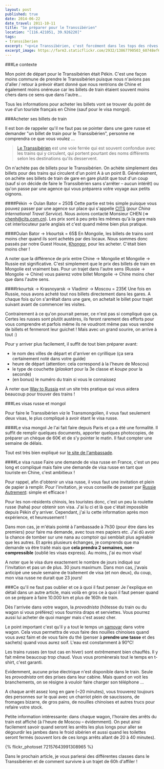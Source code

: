 ```yaml
---
layout: post
published: true
date: 2014-06-22
date_travel: 2011-10-11
title: "Se préparer pour le Transsibérien"
location: "[116.421051, 39.926220]"
tags:
- transsiberien
excerpt: "<p>Le Transsibérien, c'est forcément dans les tops des rêves qu'on peut avoir. C'est une aventure assez folle. Tout ce temps à passer dans un train qui traverse tous les magnifiques paysages de la Sibérie. J'en rêvais depuis longtemps..</p><p>Mais une fois que le rêve peut finalement s'accomplir, les préparatifs sont un peu plus complexe qu'un simple voyage (surtout quand on veut tout faire depuis la Chine en tant que touriste). Alors voilà comment se préparer à faire 10.000 km et plus de 160h de train !</p>"
excerpt_image: https://farm3.staticflickr.com/2932/13867790503_60748ef6fb_c.jpg
---
```


###Le contexte

Mon point de départ pour le Transsibérien était Pékin. C'est une façon moins commune de prendre le Transsibérien puisque nous n'avions pas d'aller / retour à prévoir étant donné que nous rentrions de Chine et également moins onéreuse car les billets de train étaient souvent moins chers dans ce sens que dans l'autre...

Tous les informations pour acheter les billets vont se trouver du point de vue d'un touriste français en Chine (sauf pour le visa mongol).

###Acheter ses billets de train

Il est bon de rappeler qu'il ne faut pas se pointer dans une gare russe et demander "un billet de train pour le Transsibérien", personne ne comprendra ce que vous voulez ...

>[Le Transsibérien](http://fr.wikipedia.org/wiki/Transsib%C3%A9rien) est une voie ferrée qui est souvent confondue avec les trains qui y circulent, qui portent pourtant des noms différents selon les destinations qu'ils desservent.

On n'achète pas de billets pour le Transsibérien. On achète simplement des billets pour des trains qui circulent d'un point A à un point B. Généralement, on achète ses billets de train de gare en gare plutôt que tout d'un coup (sauf si on décide de faire le Transsibérien sans s'arrêter – aucun intérêt) ou qu'on passe par une agence qui vous préparera votre voyage aux petits oignons.

####Pékin → Oulan Bator = 250$
Cette partie est très simple puisque vous pouvez passer par une agence sur place qui s'appelle [CITS](http://fr.cits.net/) (_pour China International Travel Service_). Nous avions contacté Monsieur CHEN (⇒ chenh@cits.com.cn). Les prix sont à peu près les mêmes qu'à la gare mais cet interlocuteur parle anglais et c'est quand même bien plus pratique.

####Oulan Bator → Irkourtsk = 65$
En Mongolie, les billets de trains sont moins cher quand ils sont achetés par des locaux. Nous sommes donc passés par notre Guest House, [Khongor](http://www.khongor-expedition.com/), pour les acheter. C'était bien moins cher !

A noter que la différence de prix entre Chine → Mongolie et Mongolie → Russie est significative. C'est simplement que le prix des billets de train en Mongolie est vraiment bas. Pour un trajet dans l'autre sens (Russie → Mongolie → Chine) vous paierez votre billet Mongolie → Chine moins cher que dans l'autre sens.

####Irkourtsk → Krasnoyarsk → Vladimir → Moscou = 235€
Une fois en Russie, nous avons acheté tout nos billets directement dans les gares. A chaque fois qu'on s'arrêtait dans une gare, on achetait le billet pour trajet suivant avant de commencer les visites.

Contrairement à ce qu'on pourrait penser, ce n'est pas si compliqué que ça. Certes les russes sont plutôt austères, ils feront rarement des efforts pour vous comprendre et parfois même ils ne voudront même pas vous vendre de billets et fermeront leur guichet ! Mais avec un grand sourire, on arrive à tout :)

Pour y arriver plus facilement, il suffit de tout bien préparer avant:

 - le nom des villes de départ et d'arriver en cyrillique (ça sera certainement noté dans votre guide)
 - heure de départ (attention: cela correspond à la l'heure de Moscou)
 - le type de couchette (_plaskart_ pour la 3e classe et _koupe_ pour la seconde)
 - (en bonus) le numéro du train si vous le connaissez

À noter que [Way to Russia](http://www.waytorussia.net/) est un site très pratique qui vous aidera beaucoup pour trouver des trains !

###Les visas russe et mongol

Pour faire le Transsibérien _via_ le Transmongolien, il vous faut seulement deux visas, le plus compliqué à avoir étant le visa russe.

####Le visa mongol
Je l'ai fait faire depuis Paris et ça a été une formalité. Il suffit de remplir quelques documents, apporter quelques photocopies, de préparer un chèque de 60€ et de s'y pointer le matin. Il faut compter une semaine de délais.

Tout est très bien expliqué sur [le site de l'ambassade](http://www.ambassademongolie.fr/index.php?option=com_content&view=article&id=77&Itemid=90&lang=en).

####Le visa russe
Faire une demande de visa russe en France, c'est un peu long et compliqué mais faire une demande de visa russe en tant que touriste en Chine, c'est ambitieux !

Pour rappel, afin d'obtenir un visa russe, il vous faut une invitation et plein de papier à remplir. Pour l'invitation, je vous conseille de passer par [Russie Autrement](http://www.russieautrement.com/): simple et efficace !

Pour les non-résidents chinois, les touristes donc, c'est un peu la roulette russe (haha) pour obtenir son visa. J'ai lu ci et là que c'était impossible depuis Pékin d'y arriver. Cependant, j'ai lu cette information après mon expérience, et heureusement !

Dans mon cas, je m'étais pointé à l'ambassade à 7h30 (pour être dans les premiers) pour faire ma demande, avec tous mes papiers etc. J'ai dû avoir la chance de tomber sur une nana au comptoir qui semblait plus agréable que les autres. Et après plusieurs échanges, je comprends que ma demande va être traité mais que **cela prendra 2 semaines, non-compressible** (oublié les visas express). Au moins, j'ai eu mon visa!

A noter que le visa dure exactement le nombre de jours indiqué sur l'invitation et pas un de plus. 30 jours maximum. Dans mon cas, j'avais anticipé une seule semaine de traitement de visa (et non deux), du coup, mon visa russe ne durait que 23 jours!

###Ce qu'il ne faut pas oublier et ce à quoi il faut penser
Je l'explique en détail dans un autre article, mais voilà en gros ce à quoi il faut penser quand on se prépare à faire 10.000 km et plus de 160h de train.

Dès l'arrivée dans votre wagon, la _provodnista_ (hôtesse du train ou du wagon si vous préférez) vous fournira draps et serviettes. Vous pourrez aussi lui acheter de quoi manger mais c'est assez cher.

Le point important c'est qu'il y a tout le temps un [samovar](http://fr.wikipedia.org/wiki/Samovar) dans votre wagon. Cela vous permettra de vous faire des nouilles chinoises quand vous avez faim et de vous faire du thé (penser à **prendre une tasse** et des sachets) quand vous aurez soif. L'eau est constamment à 90°C!

Les trains russes (en tout cas en hiver) sont extrêmement bien chauffés. Il y fait même beaucoup trop chaud. Vous vous promènerais tout le temps en t-shirt, c'est garanti.

Evidemment, aucune prise électrique n'est disponible dans le train. Seule les _provodnista_ ont des prises dans leur cabine. Mais quand on voit les branchements, on se résigne à vouloir faire charger son téléphone ...

A chaque arrêt assez long en gare (~20 minutes), vous trouverez toujours des personnes sur le quai avec un charriot plein de saucissons, de fromages bizarre, de gros pains, de nouilles chinoises et autres trucs pour refaire votre stock.

Petite information intéressante: dans chaque wagon, l'horaire des arrêts du train est affiché (à l'heure de Moscou – évidemment). On peut ainsi facilement savoir quand seront les arrêts les plus longs pour aller se dégourdir les jambes dans le froid sibérien et aussi quand les toilettes seront fermés (souvent lors de ces longs arrêts allant de 20 à 40 minutes).

{% flickr_photoset 72157643991308965 %}

Dans le prochain article, je vous parlerai des différentes classes dans le Transsibérien et de comment survivre à un trajet de 60h d'affiler !
